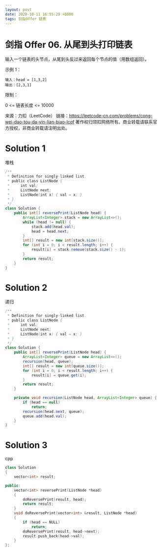 ```yaml
---
layout: post
date: 2020-10-11 16:55:29 +0800
tags: 剑指Offer 链表
---
```


# 剑指 Offer 06. 从尾到头打印链表

输入一个链表的头节点，从尾到头反过来返回每个节点的值（用数组返回）。

示例 1：
```
输入：head = [1,3,2]
输出：[2,3,1]
```

限制：

0 <= 链表长度 <= 10000

来源：力扣（LeetCode）
链接：https://leetcode-cn.com/problems/cong-wei-dao-tou-da-yin-lian-biao-lcof
著作权归领扣网络所有。商业转载请联系官方授权，非商业转载请注明出处。

# Solution 1
堆栈  
``` java
/**
 * Definition for singly-linked list.
 * public class ListNode {
 *     int val;
 *     ListNode next;
 *     ListNode(int x) { val = x; }
 * }
 */
class Solution {
    public int[] reversePrint(ListNode head) {
        ArrayList<Integer> stack = new ArrayList<>();
        while (head != null) {
            stack.add(head.val);
            head = head.next;
        }
        int[] result = new int[stack.size()];
        for (int i = 0; i < result.length; i++) {
            result[i] = stack.remove(stack.size() - 1);
        }
        return result;
    }
}
```
# Solution 2
递归  
``` java
/**
 * Definition for singly-linked list.
 * public class ListNode {
 *     int val;
 *     ListNode next;
 *     ListNode(int x) { val = x; }
 * }
 */
class Solution {
    public int[] reversePrint(ListNode head) {
        ArrayList<Integer> queue = new ArrayList<>();
        recursion(head, queue);
        int[] result = new int[queue.size()];
        for (int i = 0; i < result.length; i++) {
            result[i] = queue.get(i);
        }
        return result;
    }

    private void recursion(ListNode head, ArrayList<Integer> queue) {
        if (head == null)
            return;
        recursion(head.next, queue);
        queue.add(head.val);
    }
}
```

# Solution 3
cpp  
``` cpp
class Solution
{
    vector<int> result;

public:
    vector<int> reversePrint(ListNode *head)
    {
        doReversePrint(result, head);
        return result;
    }
    void doReversePrint(vector<int> &result, ListNode *head)
    {
        if (head == NULL)
            return;
        doReversePrint(result, head->next);
        result.push_back(head->val);
    }
};
```
